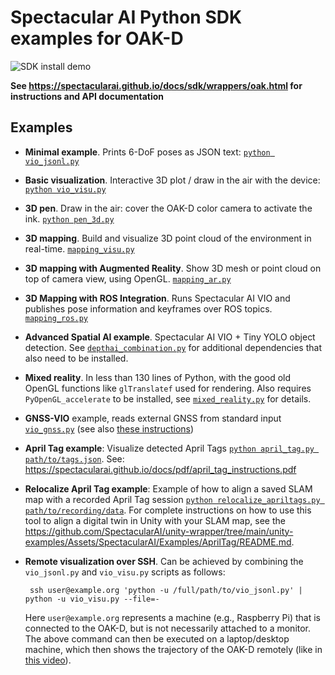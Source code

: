 # Spectacular AI Python SDK examples for OAK-D

![SDK install demo](https://spectacularai.github.io/docs/gif/spatial-ai.gif)

**See https://spectacularai.github.io/docs/sdk/wrappers/oak.html for instructions and API documentation**

## Examples

 * **Minimal example**. Prints 6-DoF poses as JSON text: [`python vio_jsonl.py`](vio_jsonl.py)
 * **Basic visualization**. Interactive 3D plot / draw in the air with the device: [`python vio_visu.py`](vio_visu.py)
 * **3D pen**. Draw in the air: cover the OAK-D color camera to activate the ink. [`python pen_3d.py`](pen_3d.py)
 * **3D mapping**. Build and visualize 3D point cloud of the environment in real-time. [`mapping_visu.py`](mapping_visu.py)
 * **3D mapping with Augmented Reality**. Show 3D mesh or point cloud on top of camera view, using OpenGL. [`mapping_ar.py`](mapping_ar.py)
 * **3D Mapping with ROS Integration**. Runs Spectacular AI VIO and publishes pose information and keyframes over ROS topics. [`mapping_ros.py`](mapping_ros.py)
 * **Advanced Spatial AI example**. Spectacular AI VIO + Tiny YOLO object detection.
    See [`depthai_combination.py`](depthai_combination.py) for additional dependencies that also need to be installed.
 * **Mixed reality**. In less than 130 lines of Python, with the good old OpenGL functions like `glTranslatef` used for rendering.
    Also requires `PyOpenGL_accelerate` to be installed, see [`mixed_reality.py`](mixed_reality.py) for details.
 * **GNSS-VIO** example, reads external GNSS from standard input [`vio_gnss.py`](vio_gnss.py) (see also [these instructions](https://spectacularai.github.io/docs/pdf/GNSS-VIO_OAK-D_Python.pdf))
 * **April Tag example**: Visualize detected April Tags [`python april_tag.py path/to/tags.json`](april_tag.py). See: https://spectacularai.github.io/docs/pdf/april_tag_instructions.pdf
 * **Relocalize April Tag example**: Example of how to align a saved SLAM map with a recorded April Tag session [`python relocalize_apriltags.py path/to/recording/data`](relocalize_apriltags.py). For complete instructions on how to use this tool to align a digital twin in Unity with your SLAM map, see the https://github.com/SpectacularAI/unity-wrapper/tree/main/unity-examples/Assets/SpectacularAI/Examples/AprilTag/README.md.
 * **Remote visualization over SSH**. Can be achieved by combining the `vio_jsonl.py` and `vio_visu.py` scripts as follows:

        ssh user@example.org 'python -u /full/path/to/vio_jsonl.py' | python -u vio_visu.py --file=-

    Here `user@example.org` represents a machine (e.g., Raspberry Pi) that is connected to the OAK-D, but is not necessarily attached to a monitor.
    The above command can then be executed on a laptop/desktop machine, which then shows the trajectory of the OAK-D remotely (like in [this video](https://youtu.be/mBZ8bszNnwI?t=17)).
